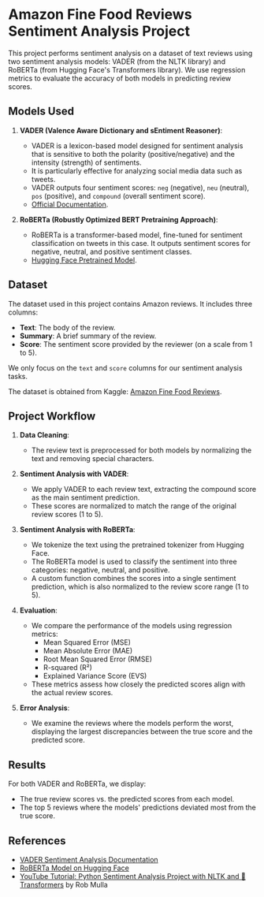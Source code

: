 # Amazon Fine Food Reviews Sentiment Analysis Project

This project performs sentiment analysis on a dataset of text reviews using two sentiment analysis models: VADER (from the NLTK library) and RoBERTa (from Hugging Face's Transformers library). We use regression metrics to evaluate the accuracy of both models in predicting review scores.

## Models Used

1. **VADER (Valence Aware Dictionary and sEntiment Reasoner)**:
   - VADER is a lexicon-based model designed for sentiment analysis that is sensitive to both the polarity (positive/negative) and the intensity (strength) of sentiments.
   - It is particularly effective for analyzing social media data such as tweets.
   - VADER outputs four sentiment scores: `neg` (negative), `neu` (neutral), `pos` (positive), and `compound` (overall sentiment score).
   - [Official Documentation](https://www.nltk.org/_modules/nltk/sentiment/vader.html).

2. **RoBERTa (Robustly Optimized BERT Pretraining Approach)**:
   - RoBERTa is a transformer-based model, fine-tuned for sentiment classification on tweets in this case. It outputs sentiment scores for negative, neutral, and positive sentiment classes.
   - [Hugging Face Pretrained Model](https://huggingface.co/cardiffnlp/twitter-roberta-base-sentiment-latest).

## Dataset

The dataset used in this project contains Amazon reviews. It includes three columns:
- **Text**: The body of the review.
- **Summary**: A brief summary of the review.
- **Score**: The sentiment score provided by the reviewer (on a scale from 1 to 5).

We only focus on the `text` and `score` columns for our sentiment analysis tasks.

The dataset is obtained from Kaggle: [Amazon Fine Food Reviews](https://www.kaggle.com/datasets/snap/amazon-fine-food-reviews).

## Project Workflow

1. **Data Cleaning**:
   - The review text is preprocessed for both models by normalizing the text and removing special characters.

2. **Sentiment Analysis with VADER**:
   - We apply VADER to each review text, extracting the compound score as the main sentiment prediction.
   - These scores are normalized to match the range of the original review scores (1 to 5).

3. **Sentiment Analysis with RoBERTa**:
   - We tokenize the text using the pretrained tokenizer from Hugging Face.
   - The RoBERTa model is used to classify the sentiment into three categories: negative, neutral, and positive.
   - A custom function combines the scores into a single sentiment prediction, which is also normalized to the review score range (1 to 5).

4. **Evaluation**:
   - We compare the performance of the models using regression metrics:
     - Mean Squared Error (MSE)
     - Mean Absolute Error (MAE)
     - Root Mean Squared Error (RMSE)
     - R-squared (R²)
     - Explained Variance Score (EVS)
   - These metrics assess how closely the predicted scores align with the actual review scores.

5. **Error Analysis**:
   - We examine the reviews where the models perform the worst, displaying the largest discrepancies between the true score and the predicted score.

## Results

For both VADER and RoBERTa, we display:
- The true review scores vs. the predicted scores from each model.
- The top 5 reviews where the models' predictions deviated most from the true score.

## References

- [VADER Sentiment Analysis Documentation](https://www.nltk.org/_modules/nltk/sentiment/vader.html)
- [RoBERTa Model on Hugging Face](https://huggingface.co/cardiffnlp/twitter-roberta-base-sentiment-latest)
- [YouTube Tutorial: Python Sentiment Analysis Project with NLTK and 🤗 Transformers](https://www.youtube.com/watch?v=QpzMWQvxXWk) by Rob Mulla